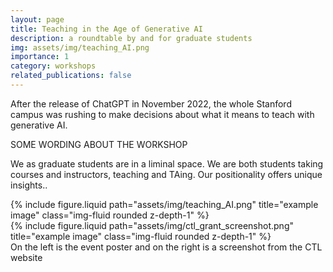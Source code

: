 ```yaml
---
layout: page
title: Teaching in the Age of Generative AI
description: a roundtable by and for graduate students
img: assets/img/teaching_AI.png
importance: 1
category: workshops
related_publications: false
---
```


After the release of ChatGPT in November 2022, the whole Stanford campus was rushing to make decisions about what it means to teach with generative AI.

SOME WORDING ABOUT THE WORKSHOP

We as graduate students are in a liminal space. We are both students taking courses and instructors, teaching and TAing. Our positionality offers unique insights..

<div class="row justify-content-sm-center">
    <div class="col-sm-8 mt-3 mt-md-0">
        {% include figure.liquid path="assets/img/teaching_AI.png" title="example image" class="img-fluid rounded z-depth-1" %}
    </div>
    <div class="col-sm-4 mt-3 mt-md-0">
        {% include figure.liquid path="assets/img/ctl_grant_screenshot.png" title="example image" class="img-fluid rounded z-depth-1" %}
    </div>
</div>
<div class="caption">
    On the left is the event poster and on the right is a screenshot from the CTL website
</div>
